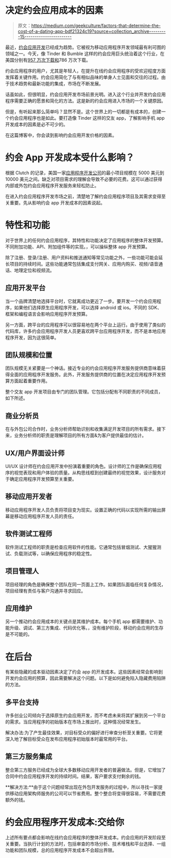 # 决定约会应用成本的因素

> 原文：<https://medium.com/geekculture/factors-that-determine-the-cost-of-a-dating-app-bdf21324c19?source=collection_archive---------15----------------------->

最近，[约会应用开发](https://www.resourcifi.com/industry/dating-app-development/)已经成为趋势。它被视为移动应用程序开发领域最有利可图的领域之一。今天，像 Tinder 和 Bumble 这样的约会应用巨头统治着这个行业，在美国分别有[957 万次下载和](https://www.statista.com/statistics/1238390/most-popular-dating-apps-us-by-number-of-downloads/)786 万次下载。

约会应用程序的用户，尤其是年轻人，在提升在线约会应用程序的受欢迎程度方面发挥着关键作用。约会应用简化了与有相似品味的单身人士见面和交往的过程。由于技术趋势和最新功能的集成，市场在不断发展。

话虽如此，但很明显，约会应用开发市场前景光明。进入这个行业并开发约会应用程序需要正确的愿景和简化的方法。这是新的约会应用进入市场的一个关键原因。

但是，有听起来那么简单吗？显然不是。这个世界上的一切都是有成本的，创建一个约会应用程序也是如此。要打造像 Tinder 这样的交友 app，了解影响手机 app 开发成本的因素是必不可少的。

在这篇博客中，你会读到影响约会应用开发价格的因素。

# 约会 App 开发成本受什么影响？

根据 Clutch 的记录，美国一家[应用程序开发公司](https://clutch.co/us/app-developers)的最小项目规模在 5000 美元到 10000 美元之间。缺乏对项目需求的理解会导致不必要的花费。这可以通过获得内部或外包约会应用程序开发服务来轻松防止。

在进入约会应用程序开发市场之前，清楚地了解约会应用程序项目及其需求变得至关重要。先从影响约会 app 开发成本的因素说起。

# 特性和功能

对于世界上的任何约会应用程序，其特性和功能决定了应用程序的整体开发预算。不同附加功能、API、附加组件等的实现。，可以操纵整体 app 开发预算。

除了注册、登录/注册、用户资料和推送通知等常见功能之外，一些功能可能会延长项目的持续时间。这些功能通常包括集成支付网关、应用内购买、视频/语音通话、地理定位和视频流。

## 应用开发平台

当一个品牌清楚地选择平台时，它就离成功更近了一步。要开发一个约会应用程序，如果他们选择原生应用程序开发，可以选择 android 或 ios。不同的 SDK、框架和编程语言会影响应用程序开发预算。

另一方面，跨平台的应用程序可以很容易地在两个平台上运行。由于使用了类似的代码库，许多约会应用程序开发人员更喜欢跨平台应用程序开发，而不是本地应用程序开发，因为这很简单。

## 团队规模和位置

团队规模无关紧要是一个神话。接近专业的约会应用程序开发服务提供商意味着获得全面的应用程序开发服务。此外，开发服务提供商的位置在决定应用程序开发预算方面起着重要作用。

整个交友 app 开发项目由专门的团队管理。它包括分配有不同职责的不同成员，如下所述。

## 商业分析员

在与外包公司合作时，业务分析师帮助识别和收集满足开发项目的所有需求。接下来，业务分析师的职责是理解项目的所有方面&为客户提供最佳的估计。

## UX/用户界面设计师

UI/UX 设计师在约会应用开发中扮演着重要的角色。设计师的工作是确保应用程序的视觉表现和用户体验的质量。从构思线框到创建最终的视觉效果，设计服务对于确定应用程序开发预算至关重要。

## 移动应用开发者

移动应用程序开发人员负责将项目变为现实。设置正确的代码以实现所需的输出屏幕是移动应用程序开发人员的责任。

## 软件测试工程师

软件测试工程师的职责是检查应用软件的性能。它通常包括冒烟测试、大猩猩测试、负载测试等，以确保应用程序的稳定性。

## 项目管理人

项目经理的角色是确保整个团队在同一页面上工作。如果团队面临任何复杂情况，项目经理有责任与客户沟通并寻求回应。

## 应用维护

另一个推动约会应用成本的关键点是其维护成本。每个手机 app 都需要维护、功能升级、调试、第三方集成、代码优化等。，没有维护阶段，移动约会应用的生存是不可能的。

# 在后台

有某些隐藏的成本驱动因素决定了约会 app 的开发成本。这些因素经常会影响到开发约会应用的预算，因此需要解决这个问题。以下是如何避免陷入隐藏费用陷阱的方法。

## 多平台支持

许多创业公司倾向于选择原生约会应用开发，而不考虑未来将其扩展到另一个平台的需求。当应用程序的初始版本在市场上推出时，这种情况经常发生。

解决办法:为了产生最佳效果，对目标受众的偏好进行审查分析至关重要。它将更深入地了解目标受众在发布应用程序初始版本时最常用的平台。

## 第三方服务集成

整合第三方服务已经成为全球大多数移动应用开发者的普遍做法。但是，它增加了合同中约会应用程序开发的持续时间。结果，客户要求支付剩余的钱。

**解决方法:**由于这个问题经常出现在外包开发服务的过程中，所以寻找一家提供移动应用架构师服务的公司可以节省费用。整个整合将变得很容易，不需要花费额外的钱。

# 约会应用程序开发成本:交给你

上述所有要点都会影响在线约会应用程序的整体开发成本。约会应用的开发阶段至关重要。当执行计划的方法时，包括审查的市场分析、技术堆栈和平台选择、一组功能和团队规模，总的应用程序开发成本不会超出界限。